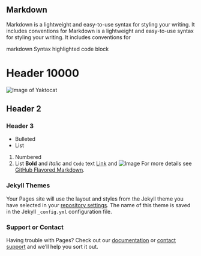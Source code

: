 ## Markdown

Markdown is a lightweight and easy-to-use syntax for styling your writing. It includes conventions for
Markdown is a lightweight and easy-to-use syntax for styling your writing. It includes conventions for 

markdown
Syntax highlighted code block

# Header 10000
![Image of Yaktocat](https://octodex.github.com/images/yaktocat.png)
## Header 2
### Header 3

- Bulleted
- List
1. Numbered
2. List
**Bold** and _Italic_ and `Code` text
[Link](url) and ![Image](src)
For more details see [GitHub Flavored Markdown](https://guides.github.com/features/mastering-markdown/).
### Jekyll Themes
Your Pages site will use the layout and styles from the Jekyll theme you have selected in your [repository settings](https://github.com/Fazerninux/test/settings). The name of this theme is saved in the Jekyll `_config.yml` configuration file.
### Support or Contact
Having trouble with Pages? Check out our [documentation](https://help.github.com/categories/github-pages-basics/) or [contact support](https://github.com/contact) and we’ll help you sort it out.
